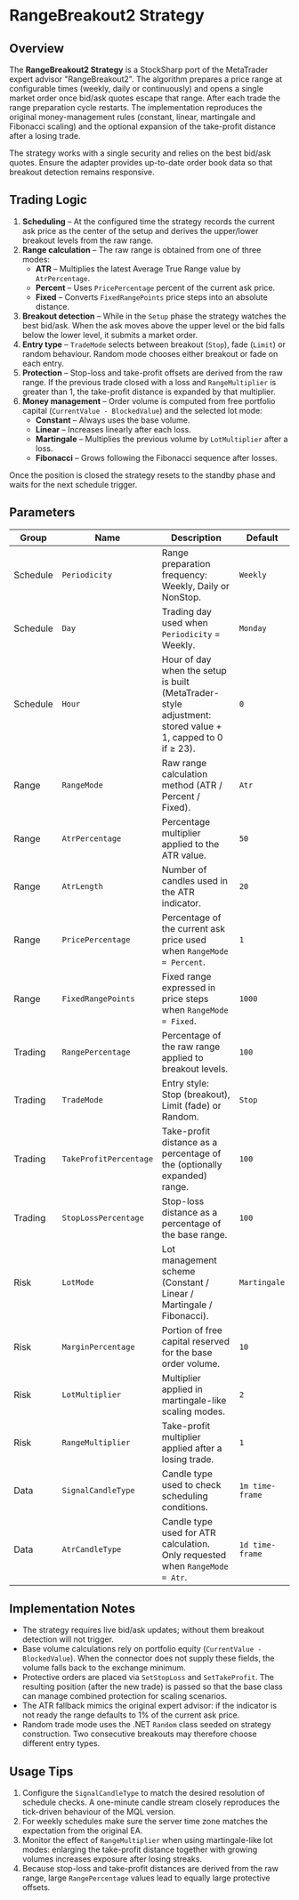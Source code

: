 # RangeBreakout2 Strategy

## Overview

The **RangeBreakout2 Strategy** is a StockSharp port of the MetaTrader expert advisor "RangeBreakout2". The algorithm prepares a price range at configurable times (weekly, daily or continuously) and opens a single market order once bid/ask quotes escape that range. After each trade the range preparation cycle restarts. The implementation reproduces the original money-management rules (constant, linear, martingale and Fibonacci scaling) and the optional expansion of the take-profit distance after a losing trade.

The strategy works with a single security and relies on the best bid/ask quotes. Ensure the adapter provides up-to-date order book data so that breakout detection remains responsive.

## Trading Logic

1. **Scheduling** – At the configured time the strategy records the current ask price as the center of the setup and derives the upper/lower breakout levels from the raw range.
2. **Range calculation** – The raw range is obtained from one of three modes:
   - **ATR** – Multiplies the latest Average True Range value by `AtrPercentage`.
   - **Percent** – Uses `PricePercentage` percent of the current ask price.
   - **Fixed** – Converts `FixedRangePoints` price steps into an absolute distance.
3. **Breakout detection** – While in the `Setup` phase the strategy watches the best bid/ask. When the ask moves above the upper level or the bid falls below the lower level, it submits a market order.
4. **Entry type** – `TradeMode` selects between breakout (`Stop`), fade (`Limit`) or random behaviour. Random mode chooses either breakout or fade on each entry.
5. **Protection** – Stop-loss and take-profit offsets are derived from the raw range. If the previous trade closed with a loss and `RangeMultiplier` is greater than 1, the take-profit distance is expanded by that multiplier.
6. **Money management** – Order volume is computed from free portfolio capital (`CurrentValue - BlockedValue`) and the selected lot mode:
   - **Constant** – Always uses the base volume.
   - **Linear** – Increases linearly after each loss.
   - **Martingale** – Multiplies the previous volume by `LotMultiplier` after a loss.
   - **Fibonacci** – Grows following the Fibonacci sequence after losses.

Once the position is closed the strategy resets to the standby phase and waits for the next schedule trigger.

## Parameters

| Group | Name | Description | Default |
|-------|------|-------------|---------|
| Schedule | `Periodicity` | Range preparation frequency: Weekly, Daily or NonStop. | `Weekly` |
| Schedule | `Day` | Trading day used when `Periodicity` = Weekly. | `Monday` |
| Schedule | `Hour` | Hour of day when the setup is built (MetaTrader-style adjustment: stored value + 1, capped to 0 if ≥ 23). | `0` |
| Range | `RangeMode` | Raw range calculation method (ATR / Percent / Fixed). | `Atr` |
| Range | `AtrPercentage` | Percentage multiplier applied to the ATR value. | `50` |
| Range | `AtrLength` | Number of candles used in the ATR indicator. | `20` |
| Range | `PricePercentage` | Percentage of the current ask price used when `RangeMode = Percent`. | `1` |
| Range | `FixedRangePoints` | Fixed range expressed in price steps when `RangeMode = Fixed`. | `1000` |
| Trading | `RangePercentage` | Percentage of the raw range applied to breakout levels. | `100` |
| Trading | `TradeMode` | Entry style: Stop (breakout), Limit (fade) or Random. | `Stop` |
| Trading | `TakeProfitPercentage` | Take-profit distance as a percentage of the (optionally expanded) range. | `100` |
| Trading | `StopLossPercentage` | Stop-loss distance as a percentage of the base range. | `100` |
| Risk | `LotMode` | Lot management scheme (Constant / Linear / Martingale / Fibonacci). | `Martingale` |
| Risk | `MarginPercentage` | Portion of free capital reserved for the base order volume. | `10` |
| Risk | `LotMultiplier` | Multiplier applied in martingale-like scaling modes. | `2` |
| Risk | `RangeMultiplier` | Take-profit multiplier applied after a losing trade. | `1` |
| Data | `SignalCandleType` | Candle type used to check scheduling conditions. | `1m time-frame` |
| Data | `AtrCandleType` | Candle type used for ATR calculation. Only requested when `RangeMode = Atr`. | `1d time-frame` |

## Implementation Notes

- The strategy requires live bid/ask updates; without them breakout detection will not trigger.
- Base volume calculations rely on portfolio equity (`CurrentValue - BlockedValue`). When the connector does not supply these fields, the volume falls back to the exchange minimum.
- Protective orders are placed via `SetStopLoss` and `SetTakeProfit`. The resulting position (after the new trade) is passed so that the base class can manage combined protection for scaling scenarios.
- The ATR fallback mimics the original expert advisor: if the indicator is not ready the range defaults to 1% of the current ask price.
- Random trade mode uses the .NET `Random` class seeded on strategy construction. Two consecutive breakouts may therefore choose different entry types.

## Usage Tips

1. Configure the `SignalCandleType` to match the desired resolution of schedule checks. A one-minute candle stream closely reproduces the tick-driven behaviour of the MQL version.
2. For weekly schedules make sure the server time zone matches the expectation from the original EA.
3. Monitor the effect of `RangeMultiplier` when using martingale-like lot modes: enlarging the take-profit distance together with growing volumes increases exposure after losing streaks.
4. Because stop-loss and take-profit distances are derived from the raw range, large `RangePercentage` values lead to equally large protective offsets.
